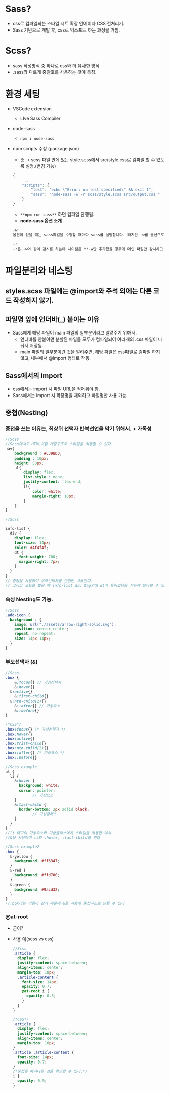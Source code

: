 # Sass?

- css로 컴파일되는 스타일 시트 확장 언어이자 CSS 전처리기.
- Sass 기반으로 개발 후, css로 익스포트 하는 과정을 거침.

# Scss?

- sass 작성방식 중 하나로 css와 더 유사한 방식.
- .sass와 다르게 중괄호를 사용하는 것이 특징.

# 환경 세팅

- VSCode extension
    - LIve Sass Compiler
- node-sass
    - `npm i node-sass`
- npm scripts 수정 (package.json)
    - 뜻 → scss 파일 안에 있는 style.scss에서 src/style.css로 컴파일 할 수 있도록 설정.(변경 가능)
    
    ```php
    {
    	...
    	"scripts": {
    	    "test": "echo \"Error: no test specified\" && exit 1",
    	    "sass": "node-sass -w -r scss/style.scss src/output.css "
    	}
    }
    ```
    
    - `**npm run sass**` 하면 컴파일 진행됨.
    - **node-sass 옵션 소개**
    
    ```php
    -w
    옵션이 없을 때는 sass파일을 수정할 때마다 sass를 실행합니다. 하지만 -w를 옵션으로 추가하게 되면 **sass가 꺼지지 않고 계속적으로 sass 파일의 변경사항을 감시하면서 저장할 때마다 자동으로 컴파일**을 해줍니다.
    
    -r
    -r은 -w와 같이 감시를 하는데 차이점은 **-w만 추가했을 경우에 메인 파일만 감시하고 그 외에 파일들은 감시하지 않아서 변경을 하지 않습니다. 하지만 -r을 추가할 경우 메인파일에 import한 다른 파일도 함께 감시**합니다.
    ```
    

# 파일분리와 네스팅

## **styles.scss 파일에는 @import와 주석 외에는 다른 코드 작성하지 않기.**


## 파일명 앞에 언더바(_) 붙이는 이유

- Sass에게 해당 파일이 main 파일의 일부분이라고 알려주기 위해서.
    - 언더바를 안붙이면 분할된 파일들 모두가 컴파일되어 여러개의 .css 파일이 나눠서 저장됨.
    - main 파일의 일부분이란 것을 알려주면, 해당 파일은 css파일로 컴파일 하지 않고, 내부에서 @import 형태로 작동.

## Sass에서의 import

- css에서는 import 시 파일 URL을 적어줘야 함.
- Sass에서는 import 시 확장명을 제외하고 파일명만 사용 가능.

## 중첩(Nesting)

### **중첩을 쓰는 이유는, 최상위 선택자 반복선언을 막기 위해서. + 가독성**

```scss
//Scss
//Scss에서도 HTML처럼 계층구조로 스타일을 적용할 수 있다.
nav{
	background : #C39BD3;
	padding : 10px;
	height: 50px;
	ul{
		display: flex;
		list-style : none;
		justify-content: flex-end;
		li{
			color: white;
			margin-right: 10px;
		} 
	}
}

//Scss

info-list {
  div {
    display: flex;
    font-size: 14px;
    color: #4f4f4f;
    dt {
      font-weight: 700;
      margin-right: 7px;
    }
  }
}
// 중첩을 사용하여 부모선택자를 한번만 사용한다.
// 그리고 코드를 봤을 때 info-list div tag안에 dt가 들어있음을 한눈에 알아볼 수 있다
```

### **속성 Nesting도 가능.**

```scss
//Scss
.add-icon {
  background : {
    image: url("./assets/arrow-right-solid.svg");
    position: center center;
    repeat: no-repeat;
    size: 14px 14px;
  }
}
```

### 부모선택자 (&)

```scss
//Scss
.box {
	&:focus{} // 가상선택자
	&:hover{}
  &:active{}
	&:first-child{} 
  &:nth-child(2){}
	&::after{} // 가상요소
	&::before{} 
}

/*CSS*/
.box:focus{} /* 가상선택자 */
.box:hover{}
.box:active{}
.box:frist-child{}
.box:nth-child(2){}
.box::after{} /* 가상요소 */
.box::before{}

//Scss example
ul {
  li {
    &:hover {
      background: white;
      cursor: pointer;
			// 가상요소 
    }
    &:last-child {
      border-bottom: 2px solid black;
			// 가상클래스 
    }
  }
}
//li 태그의 가상요소와 가상클래스에게 스타일을 적용한 예시 
//&을 사용하여 li와 :hover, :last-child를 연결

//Scss example2
.box {
  &-yellow {
    background: #ff6347;
  }
  &-red {
    background: #ffd700;
  }
  &-green {
    background: #9acd32;
  }
}
//.box라는 이름이 같기 때문에 &를 사용해 중첩구조로 만들 수 있다
```

### @at-root

- 굳이?
- 사용 예(scss vs css)
    
    ```scss
    //Scss
    .article {
      display: flex;
      justify-content: space-between;
      align-items: center;
      margin-top: 10px;
      .article-content {
        font-size: 14px;
        opacity: 0.7;
        @at-root i {
          opacity: 0.5;
        }
      }
    }
    ```
    
    ```scss
    /*CSS*/
    .article {
      display: flex;
      justify-content: space-between;
      align-items: center;
      margin-top: 10px;
    }
    .article .article-content {
      font-size: 14px;
      opacity: 0.7;
    }
    /*중첩을 빠져나온 것을 확인할 수 있다.*/
    i { 
      opacity: 0.5;
    }
    ```